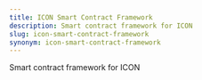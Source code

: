 ```yaml
---
title: ICON Smart Contract Framework
description: Smart contract framework for ICON
slug: icon-smart-contract-framework
synonym: icon-smart-contract-framework
---
```


Smart contract framework for ICON